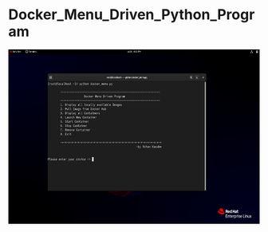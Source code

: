 # Docker_Menu_Driven_Python_Program

<p align= "center"><img src="https://github.com/ROHAN0011/Docker_Menu_Driven_Python_Program/blob/main/Docker_Menu_Demo.png" width="700" height= "350"></p>
